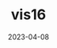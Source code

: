 ---
weight: 4
images:
- /images/vis/vis16.png
title: vis16
date: 2023-04-08
tags:
- archive # all posts
- vis
- work
---